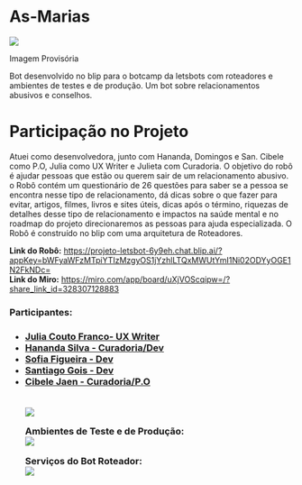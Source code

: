 # As-Marias
<img src="https://i.ibb.co/xGBsdqw/marias.png"></p>
Imagem Provisória

Bot desenvolvido no blip para o botcamp da letsbots com roteadores e ambientes de testes e de produção. 
Um bot sobre relacionamentos abusivos e conselhos. 

<h1> Participação no Projeto</h1>
Atuei como desenvolvedora, junto com Hananda, Domingos e San. Cibele como P.O, Julia como UX Writer e Julieta com Curadoria. O objetivo do robô é ajudar pessoas que estão ou querem sair de um relacionamento abusivo. o Robô contém um questionário de 26 questões para saber se a pessoa se 
encontra nesse tipo de relacionamento, dá dicas sobre o que fazer para evitar, artigos, filmes, livros e sites úteis, dicas após o término, riquezas de detalhes desse tipo de relacionamento e impactos na saúde mental e no roadmap do projeto direcionaremos as pessoas para ajuda especializada. O Robô é construído no blip com uma arquitetura de Roteadores. <br>


<b>Link do Robô:</b> https://projeto-letsbot-6y9eh.chat.blip.ai/?appKey=bWFyaWFzMTpiYTIzMzgyOS1jYzhlLTQxMWUtYmI1Ni02ODYyOGE1N2FkNDc= <br>
<b>Link do Miro:</b> https://miro.com/app/board/uXjVOScqipw=/?share_link_id=328307128883<br>


<h3>Participantes:<h3>
  
 <ul>  
<li> <a href='https://www.linkedin.com/in/juliacoutofranco/'>Julia Couto Franco- UX Writer</a></li>
<li><a href='https://www.linkedin.com/in/hanandasilva/'> Hananda Silva - Curadoria/Dev</a></li>
<li><a href='https://www.linkedin.com/in/sofiabfigueira/'>Sofia Figueira - Dev</a></li>
<li><a href='https://www.linkedin.com/in/santiago-gois/'>Santiago Gois - Dev</a></li>
<li><a href='https://www.linkedin.com/in/cibele-jaen/'>Cibele Jaen - Curadoria/P.O</a></li><br>
  
<img src="https://i.ibb.co/jGP1Lsv/Relacionamentos-abusivos.png"></a>
  
  
  Ambientes de Teste e de Produção:<br>
   <img src="https://i.ibb.co/R4SWGqj/testes-prod.png">
  
  Serviços do Bot Roteador:<br>
  <img src="https://i.ibb.co/dtwPQW4/servi-os-bot-router.png">
  
  
  
